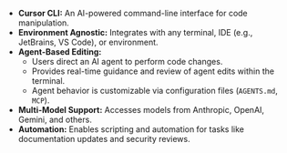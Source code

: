 *   **Cursor CLI:** An AI-powered command-line interface for code manipulation.
*   **Environment Agnostic:** Integrates with any terminal, IDE (e.g., JetBrains, VS Code), or environment.
*   **Agent-Based Editing:**
    *   Users direct an AI agent to perform code changes.
    *   Provides real-time guidance and review of agent edits within the terminal.
    *   Agent behavior is customizable via configuration files (`AGENTS.md`, `MCP`).
*   **Multi-Model Support:** Accesses models from Anthropic, OpenAI, Gemini, and others.
*   **Automation:** Enables scripting and automation for tasks like documentation updates and security reviews.
